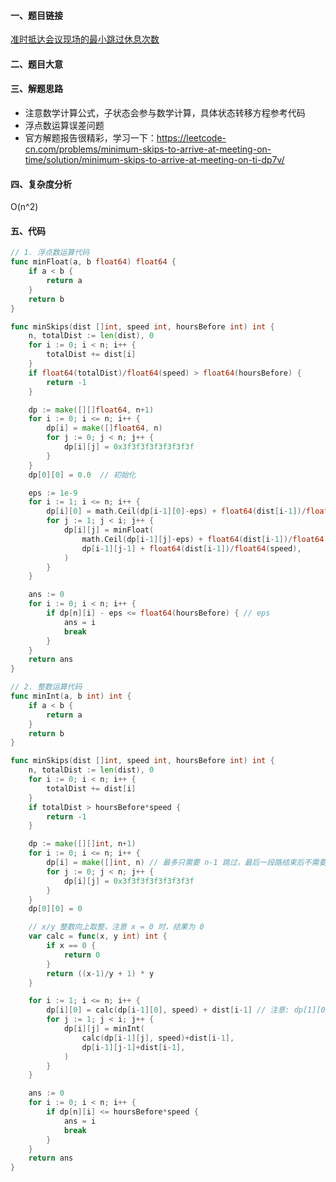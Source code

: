 #### 一、题目链接
[准时抵达会议现场的最小跳过休息次数](https://leetcode-cn.com/problems/minimum-skips-to-arrive-at-meeting-on-time/)

#### 二、题目大意

#### 三、解题思路
- 注意数学计算公式，子状态会参与数学计算，具体状态转移方程参考代码
- 浮点数运算误差问题
- 官方解题报告很精彩，学习一下：https://leetcode-cn.com/problems/minimum-skips-to-arrive-at-meeting-on-time/solution/minimum-skips-to-arrive-at-meeting-on-ti-dp7v/

#### 四、复杂度分析
O(n^2)

#### 五、代码
```go
// 1. 浮点数运算代码
func minFloat(a, b float64) float64 {
    if a < b {
        return a
    }
    return b
}

func minSkips(dist []int, speed int, hoursBefore int) int {
    n, totalDist := len(dist), 0
    for i := 0; i < n; i++ {
        totalDist += dist[i]
    }
    if float64(totalDist)/float64(speed) > float64(hoursBefore) {
        return -1
    }

    dp := make([][]float64, n+1)
    for i := 0; i <= n; i++ {
        dp[i] = make([]float64, n)
        for j := 0; j < n; j++ {
            dp[i][j] = 0x3f3f3f3f3f3f3f3f
        }
    }
    dp[0][0] = 0.0  // 初始化

    eps := 1e-9
    for i := 1; i <= n; i++ {
        dp[i][0] = math.Ceil(dp[i-1][0]-eps) + float64(dist[i-1])/float64(speed) // eps
        for j := 1; j < i; j++ {
            dp[i][j] = minFloat(
                math.Ceil(dp[i-1][j]-eps) + float64(dist[i-1])/float64(speed),  // eps
                dp[i-1][j-1] + float64(dist[i-1])/float64(speed),
            )
        }
    }

    ans := 0
    for i := 0; i < n; i++ {
        if dp[n][i] - eps <= float64(hoursBefore) { // eps
            ans = i
            break
        }
    }
    return ans
}
```

```go
// 2. 整数运算代码
func minInt(a, b int) int {
	if a < b {
		return a
	}
	return b
}

func minSkips(dist []int, speed int, hoursBefore int) int {
	n, totalDist := len(dist), 0
	for i := 0; i < n; i++ {
		totalDist += dist[i]
	}
	if totalDist > hoursBefore*speed {
		return -1
	}

	dp := make([][]int, n+1)
	for i := 0; i <= n; i++ {
		dp[i] = make([]int, n) // 最多只需要 n-1 跳过，最后一段路结束后不需要跳过
		for j := 0; j < n; j++ {
			dp[i][j] = 0x3f3f3f3f3f3f3f3f
		}
	}
	dp[0][0] = 0

	// x/y 整数向上取整，注意 x = 0 时，结果为 0
	var calc = func(x, y int) int {
		if x == 0 {
			return 0
		}
		return ((x-1)/y + 1) * y
	}

	for i := 1; i <= n; i++ {
		dp[i][0] = calc(dp[i-1][0], speed) + dist[i-1] // 注意: dp[1][0] = 0 + dist[0]
		for j := 1; j < i; j++ {
			dp[i][j] = minInt(
				calc(dp[i-1][j], speed)+dist[i-1],
				dp[i-1][j-1]+dist[i-1],
			)
		}
	}

	ans := 0
	for i := 0; i < n; i++ {
		if dp[n][i] <= hoursBefore*speed {
			ans = i
			break
		}
	}
	return ans
}
```